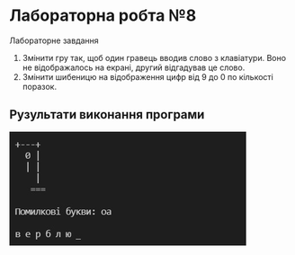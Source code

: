 # Лабораторна робта №8
Лабораторне завдання 
1. Змінити гру так, щоб один гравець вводив слово з клавіатури. Воно не відображалось на екрані, другий відгадував це слово.
2. Змінити шибеницю на відображення цифр від 9 до 0 по кількості поразок.

## Рузультати виконання програми
![8-1 result](https://github.com/whiteman1989/Python_lab_work_8/blob/master/images/work_res_8-1.jpg?raw=true)